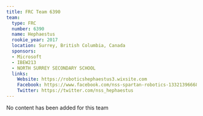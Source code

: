 ```yaml
---
title: FRC Team 6390
team:
  type: FRC
  number: 6390
  name: Hephaestus
  rookie_year: 2017
  location: Surrey, British Columbia, Canada
  sponsors:
  - Microsoft
  - IBEW213
  - NORTH SURREY SECONDARY SCHOOL
  links:
    Website: https://roboticshephaestus3.wixsite.com
    Facebook: https://www.facebook.com/nss-spartan-robotics-1332139666826469
    Twitter: https://twitter.com/nss_hephaestus
---
```


No content has been added for this team